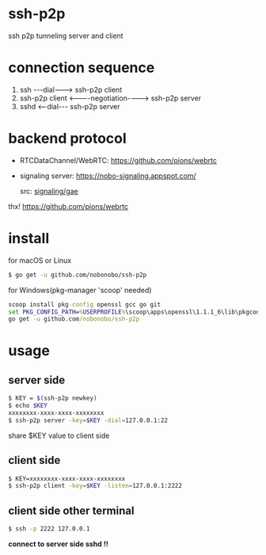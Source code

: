 # ssh-p2p
ssh p2p tunneling server and client

# connection sequence

1. ssh ---dial---> ssh-p2p client
2. ssh-p2p client <----negotiation----> ssh-p2p server
3. sshd <--dial--- ssh-p2p server

# backend protocol

- RTCDataChannel/WebRTC: https://github.com/pions/webrtc
- signaling server: https://nobo-signaling.appspot.com/

  src: [signaling/gae](https://github.com/nobonobo/ssh-p2p/signaling/gae)

thx! https://github.com/pions/webrtc

# install

for macOS or Linux
```sh
$ go get -u github.com/nobonobo/ssh-p2p
```

for Windows(pkg-manager 'scoop' needed)
```cmd
scoop install pkg-config openssl gcc go git
set PKG_CONFIG_PATH=%USERPROFILE%\scoop\apps\openssl\1.1.1_6\lib\pkgconfig
go get -u github.com/nobonobo/ssh-p2p​
```

# usage

## server side

```sh
$ KEY = $(ssh-p2p newkey)
$ echo $KEY
xxxxxxxx-xxxx-xxxx-xxxxxxxx
$ ssh-p2p server -key=$KEY -dial=127.0.0.1:22
```

share $KEY value to client side

## client side

```sh
$ KEY=xxxxxxxx-xxxx-xxxx-xxxxxxxx
$ ssh-p2p client -key=$KEY -listen=127.0.0.1:2222
```

## client side other terminal

```sh
$ ssh -p 2222 127.0.0.1
```

**connect to server side sshd !!**
